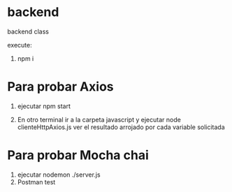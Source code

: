 # backend
backend class

execute:
1. npm i

# Para probar Axios
1. ejecutar npm start

2. En otro terminal ir a la carpeta javascript y ejecutar node clienteHttpAxios.js
ver el resultado arrojado por cada variable solicitada

# Para probar Mocha chai
1. ejecutar nodemon ./server.js
2. Postman test

